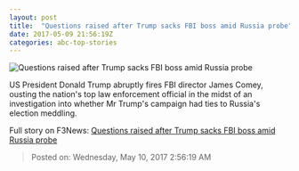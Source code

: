 ```yaml
---
layout: post
title:  "Questions raised after Trump sacks FBI boss amid Russia probe"
date: 2017-05-09 21:56:19Z
categories: abc-top-stories
---
```


![Questions raised after Trump sacks FBI boss amid Russia probe](http://www.abc.net.au/news/image/8513032-1x1-700x700.jpg)

US President Donald Trump abruptly fires FBI director James Comey, ousting the nation's top law enforcement official in the midst of an investigation into whether Mr Trump's campaign had ties to Russia's election meddling.


Full story on F3News: [Questions raised after Trump sacks FBI boss amid Russia probe](http://www.f3nws.com/n/YnyqfF)

> Posted on: Wednesday, May 10, 2017 2:56:19 AM
